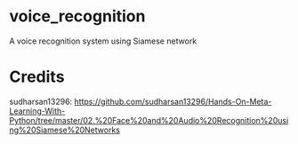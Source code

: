 # voice_recognition
A voice recognition system using Siamese network

# Credits
sudharsan13296: https://github.com/sudharsan13296/Hands-On-Meta-Learning-With-Python/tree/master/02.%20Face%20and%20Audio%20Recognition%20using%20Siamese%20Networks
